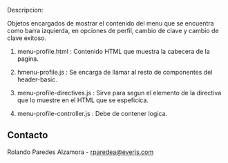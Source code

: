 Descripcion:

Objetos encargados de mostrar el contenido del menu que se encuentra como barra izquierda, en opciones de perfil, cambio de clave y cambio de clave exitoso.

1) menu-profile.html : Contenido HTML que muestra la cabecera de la pagina.

2) hmenu-profile.js      : Se encarga de llamar al resto de componentes del header-basic.

3) menu-profile-directives.js : Sirve para segun el elemento de la directiva que lo muestre en el HTML que se espeficica.

4) menu-profile-controller.js : Debe de contener logica. 

Contacto
----------
Rolando Paredes Alzamora - rparedea@everis.com